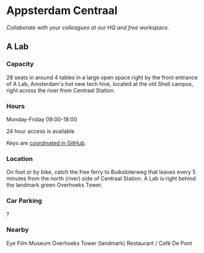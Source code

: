 # Appsterdam Centraal
_Collaborate with your colleagues at our HQ and free workspace._

## A Lab

### Capacity

28 seats in around 4 tables in a large open space right by the front entrance of A Lab, Amsterdam's hot new tech hive, located at the old Shell campus, right across the river from Centraal Station.

### Hours

Monday-Friday 09:00-18:00

24 hour access is available

Keys are [coordinated in GitHub](https://github.com/Appsterdam/open/issues/21). 

### Location

On foot or by bike, catch the free ferry to Buiksloterweg that leaves every 5 minutes from the north (river) side of Centraal Station. A Lab is right behind the landmark green Overhoeks Tower.

### Car Parking
?

### Nearby

Eye Film Museum
Overhoeks Tower (landmark)
Restaurant / Café De Pont
